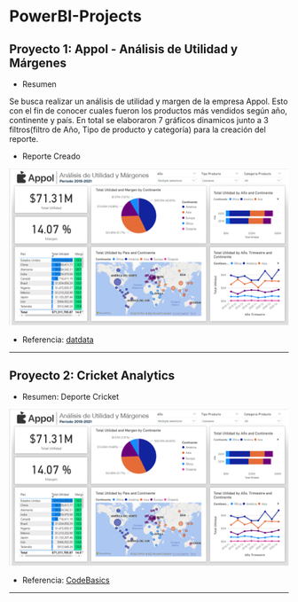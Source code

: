 # PowerBI-Projects
## Proyecto 1: Appol - Análisis de Utilidad y Márgenes

- Resumen

Se busca realizar un análisis de utilidad y margen de la empresa Appol. Esto con el fin de conocer cuales fueron los productos más vendidos según año, continente y país. 
En total se elaboraron 7 gráficos dinamicos junto a 3 filtros(filtro de Año, Tipo de producto y categoría) para la creación del reporte. 

- Reporte Creado


![alt text](https://github.com/4Hawk/PowerBI-Projects/blob/67544502f767f8981afee5ea9731bbb4f30b6944/Appol/Areport.png)
- Referencia: [datdata](https://www.youtube.com/watch?v=sjrlIAQnD8M&list=PLXR1MU_rf6FLRp8Rjj907_q_KsaJf8EG5&index=3&ab_channel=datdata)
----
## Proyecto 2: Cricket Analytics 

- Resumen:
Deporte Cricket 

![alt text](https://github.com/4Hawk/PowerBI-Projects/blob/67544502f767f8981afee5ea9731bbb4f30b6944/Appol/Areport.png)
- Referencia: [CodeBasics](https://www.youtube.com/watch?v=sjrlIAQnD8M&list=PLXR1MU_rf6FLRp8Rjj907_q_KsaJf8EG5&index=3&ab_channel=datdata)
----
